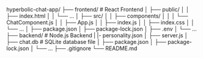 hyperbolic-chat-app/
├── frontend/ # React Frontend
│ ├── public/
│ │ ├── index.html
│ │ └── ...
│ ├── src/
│ │ ├── components/
│ │ │ └── ChatComponent.js
│ │ ├── App.js
│ │ ├── index.js
│ │ ├── index.css
│ │ └── ...
│ ├── package.json
│ ├── package-lock.json
│ ├── .env
│ └── ...
├── backend/ # Node.js Backend
| |- personality.json
│ ├── server.js
│ ├── chat.db # SQLite database file
│ ├── package.json
│ ├── package-lock.json
│ └── ...
├── .gitignore
└── README.md
